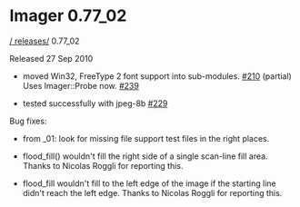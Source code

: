 # Imager 0.77_02

[ / ](..) [releases/](./) 0.77_02

Released 27 Sep 2010

- moved Win32, FreeType 2 font support into sub-modules. [#210](https://github.com/tonycoz/imager/issues/210) (partial) Uses Imager::Probe now. [#239](https://github.com/tonycoz/imager/issues/239)

- tested successfully with jpeg-8b [#229](https://github.com/tonycoz/imager/issues/229)

Bug fixes:

- from _01: look for missing file support test files in the right places.

- flood_fill() wouldn't fill the right side of a single scan-line fill area. Thanks to Nicolas Roggli for reporting this.

- flood_fill wouldn't fill to the left edge of the image if the starting line didn't reach the left edge. Thanks to Nicolas Roggli for reporting this.